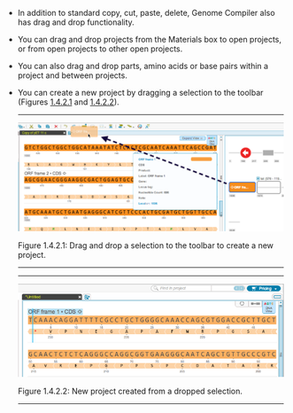 

-   In addition to standard copy, cut, paste, delete, Genome Compiler
    also has drag and drop functionality.
-   You can drag and drop projects from the Materials box to open
    projects, or from open projects to other open projects.
-   You can also drag and drop parts, amino acids or base pairs within a
    project and between projects.
-   You can create a new project by dragging a selection to the toolbar
    (Figures [1.4.2.1](#x1-23001r1) and [1.4.2.2](#x1-23002r2)).

    ------------------------------------------------------------------------

    <div class="figure">

    <span id="x1-23001r1"></span>
    ![PIC](../../../pictures/editing_screenshots/drag.png)
    <div class="caption">

    <span class="id">Figure 1.4.2.1: </span><span class="content">Drag
    and drop a selection to the toolbar to create a new project.</span>

    </div>

    </div>

    ------------------------------------------------------------------------

    ------------------------------------------------------------------------

    <div class="figure">

    <span id="x1-23002r2"></span>
    ![PIC](../../../pictures/editing_screenshots/drop.png)
    <div class="caption">

    <span class="id">Figure 1.4.2.2: </span><span class="content">New
    project created from a dropped selection.</span>

    </div>

    </div>

    ------------------------------------------------------------------------
